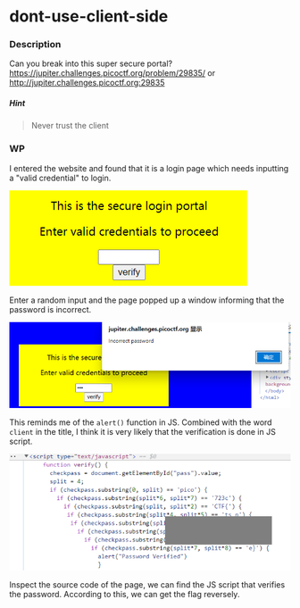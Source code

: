 # dont-use-client-side

### Description

Can you break into this super secure portal? https://jupiter.challenges.picoctf.org/problem/29835/ or http://jupiter.challenges.picoctf.org:29835

##### Hint

>Never trust the client

### WP

I entered the website and found that it is a login page which needs inputting a "valid credential" to login.

![image-20210724230401475](dont-use-client-side.assets/image-20210724230401475.png)

Enter a random input and the page popped up a window informing that the password is incorrect.

![image-20210724230911296](dont-use-client-side.assets/image-20210724230911296.png)

This reminds me of the `alert()` function in JS. Combined with the word `client` in the title, I think it is very likely that the verification is done in JS script.

![image-20210724231338606](dont-use-client-side.assets/image-20210724231338606.png)

Inspect the source code of the page, we can find the JS script that verifies the password. According to this, we can get the flag reversely.

